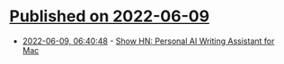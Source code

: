 # [Published on 2022-06-09](index.md)

* [2022-06-09, 06:40:48](https://news.ycombinator.com/item?id=31678205) - [Show HN: Personal AI Writing Assistant for Mac](https://elephas.app)
